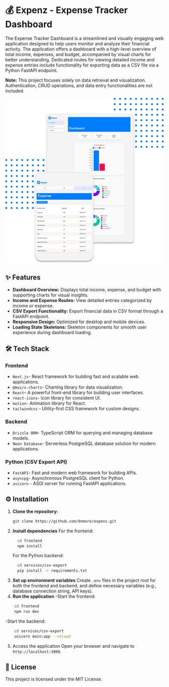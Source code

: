 # 💰 Expenz - Expense Tracker Dashboard

The Expense Tracker Dashboard is a streamlined and visually engaging web application designed to help users monitor and analyze their financial activity. The application offers a dashboard with a high-level overview of total income, expenses, and budget, accompanied by visual charts for better understanding. Dedicated routes for viewing detailed income and expense entries include functionality for exporting data as a CSV file via a Python FastAPI endpoint.

**Note:** This project focuses solely on data retrieval and visualization. Authentication, CRUD operations, and data entry functionalities are not included.


![Preview](/frontend/public/hero.png)


## ✨ Features

- **Dashboard Overview:** Displays total income, expense, and budget with supporting charts for visual insights.
- **Income and Expense Routes:** View detailed entries categorized by income or expense.
- **CSV Export Functionality:** Export financial data in CSV format through a FastAPI endpoint.
- **Responsive Design:** Optimized for desktop and mobile devices.
- **Loading State Skeletons:** Skeleton components for smooth user experience during dashboard loading.

## 🛠️ Tech Stack

### Frontend
- `Next.js`- React framework for building fast and scalable web applications.
- `@mui/x-charts`- Charting library for data visualization.
- `React`– A powerful front-end library for building user interfaces.
- `react-icons`- Icon library for consistent UI.
- `motion`- Animation library for React.
- `tailwindcss` - Utility-first CSS framework for custom designs.

### Backend
- `Drizzle ORM`- TypeScript ORM for querying and managing database models.
- `Neon Database`- Serverless PostgreSQL database solution for modern applications.

### Python (CSV Export API)
- `FastAPI`- Fast and modern web framework for building APIs.
- `asyncpg`- Asynchronous PostgreSQL client for Python.
- `uvicorn` - ASGI server for running FastAPI applications.

## ⚙️ Installation
1. **Clone the repository:**
   ```bash
   git clone https://github.com/dnmore/expenz.git
   ```
2. **Install dependencies**
   For the frontend:
   ```bash
     cd frontend
     npm install
   ```
   For the Python backend:
   ```bash
     cd services/csv-export
     pip install -r requirements.txt
   ```
3. **Set up environment variables**
Create `.env` files in the project root for both the frontend and backend, and define necessary variables (e.g., database connection string, API keys).
4. **Run the application**
  -Start the frontend:
```bash
    cd frontend
    npm run dev
```

  -Start the backend:
```bash
    cd services/csv-export
    uvicorn main:app --reload 
```
5. Access the application
Open your browser and navigate to `http://localhost:3000`.

## 📄 License

This project is licensed under the MIT License.




